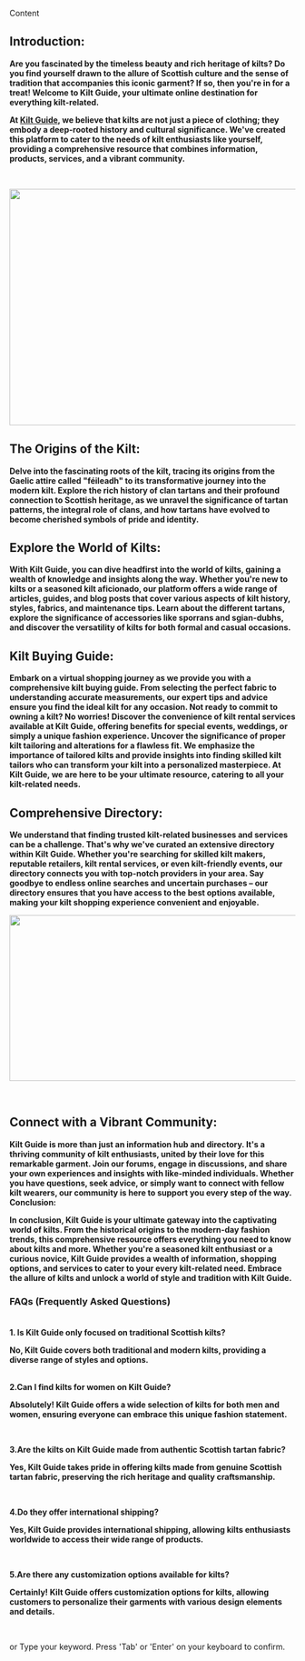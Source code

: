 
Content
<p><meta charset="utf-8" /></p>

<h2 dir="ltr"><b id="docs-internal-guid-64244aaf-7fff-5350-484c-bebcb91271c0">Introduction:</b></h2>

<p dir="ltr"><b id="docs-internal-guid-64244aaf-7fff-5350-484c-bebcb91271c0">Are you fascinated by the timeless beauty and rich heritage of kilts? Do you find yourself drawn to the allure of Scottish culture and the sense of tradition that accompanies this iconic garment? If so, then you&#39;re in for a treat! Welcome to Kilt Guide, your ultimate online destination for everything kilt-related.</b></p>

<p dir="ltr"><b id="docs-internal-guid-64244aaf-7fff-5350-484c-bebcb91271c0">At <a href="https://kiltguide.com/">Kilt Guide</a>, we believe that kilts are not just a piece of clothing; they embody a deep-rooted history and cultural significance. We&#39;ve created this platform to cater to the needs of kilt enthusiasts like yourself, providing a comprehensive resource that combines information, products, services, and a vibrant community.</b></p>

<p>&nbsp;</p>

<p dir="ltr"><b id="docs-internal-guid-64244aaf-7fff-5350-484c-bebcb91271c0"><img alt="" height="416" src="https://lh5.googleusercontent.com/-6xWPrFFprea2uPdLgSFx01RhSMYH5T5TuIh4n3zwNXTDDUZRQgLdtRzsvIDy5bggCVhlOkTXWO4zgprmrCaBt_6uTCzAYoPu8t2xxAvdCNYxifsK5Kr8H16RJ4YkHHHeZPP2qLaMEqOQPh1uFOSXTE" width="624" /></b></p>

<h2 dir="ltr"><b id="docs-internal-guid-64244aaf-7fff-5350-484c-bebcb91271c0">The Origins of the Kilt:</b></h2>

<p dir="ltr"><b id="docs-internal-guid-64244aaf-7fff-5350-484c-bebcb91271c0">Delve into the fascinating roots of the kilt, tracing its origins from the Gaelic attire called &quot;f&eacute;ileadh&quot; to its transformative journey into the modern kilt. Explore the rich history of clan tartans and their profound connection to Scottish heritage, as we unravel the significance of tartan patterns, the integral role of clans, and how tartans have evolved to become cherished symbols of pride and identity.</b></p>

<h2 dir="ltr"><b id="docs-internal-guid-64244aaf-7fff-5350-484c-bebcb91271c0">Explore the World of Kilts:</b></h2>

<p dir="ltr"><b id="docs-internal-guid-64244aaf-7fff-5350-484c-bebcb91271c0">With Kilt Guide, you can dive headfirst into the world of kilts, gaining a wealth of knowledge and insights along the way. Whether you&#39;re new to kilts or a seasoned kilt aficionado, our platform offers a wide range of articles, guides, and blog posts that cover various aspects of kilt history, styles, fabrics, and maintenance tips. Learn about the different tartans, explore the significance of accessories like sporrans and sgian-dubhs, and discover the versatility of kilts for both formal and casual occasions.</b></p>

<h2 dir="ltr"><b id="docs-internal-guid-64244aaf-7fff-5350-484c-bebcb91271c0">Kilt Buying Guide:</b></h2>

<p dir="ltr"><b id="docs-internal-guid-64244aaf-7fff-5350-484c-bebcb91271c0">Embark on a virtual shopping journey as we provide you with a comprehensive kilt buying guide. From selecting the perfect fabric to understanding accurate measurements, our expert tips and advice ensure you find the ideal kilt for any occasion. Not ready to commit to owning a kilt? No worries! Discover the convenience of kilt rental services available at Kilt Guide, offering benefits for special events, weddings, or simply a unique fashion experience. Uncover the significance of proper kilt tailoring and alterations for a flawless fit. We emphasize the importance of tailored kilts and provide insights into finding skilled kilt tailors who can transform your kilt into a personalized masterpiece. At Kilt Guide, we are here to be your ultimate resource, catering to all your kilt-related needs.</b></p>

<h2 dir="ltr"><b id="docs-internal-guid-64244aaf-7fff-5350-484c-bebcb91271c0">Comprehensive Directory:</b></h2>

<p dir="ltr"><b id="docs-internal-guid-64244aaf-7fff-5350-484c-bebcb91271c0">We understand that finding trusted kilt-related businesses and services can be a challenge. That&#39;s why we&#39;ve curated an extensive directory within Kilt Guide. Whether you&#39;re searching for skilled kilt makers, reputable retailers, kilt rental services, or even kilt-friendly events, our directory connects you with top-notch providers in your area. Say goodbye to endless online searches and uncertain purchases &ndash; our directory ensures that you have access to the best options available, making your kilt shopping experience convenient and enjoyable.</b></p>

<p dir="ltr"><b id="docs-internal-guid-64244aaf-7fff-5350-484c-bebcb91271c0"><img alt="" height="292" src="https://lh6.googleusercontent.com/v4rvMFPkkT9nrrbdD_HSq9yNwd3SRX8ARANgGVEhN1S5qtM9v1NJqu5KYu1lOMl34uqzd8GnZIkepKzGDVv3_HAwDLYrHcPpPwUqbWicR9JXDmaaYU1vO3aC4d-DZv0tJALU-18FEYQZEfwcVdJ-RNo" width="624" /></b></p>

<p>&nbsp;</p>

<h2 dir="ltr"><b id="docs-internal-guid-64244aaf-7fff-5350-484c-bebcb91271c0">Connect with a Vibrant Community:</b></h2>

<p dir="ltr"><b id="docs-internal-guid-64244aaf-7fff-5350-484c-bebcb91271c0">Kilt Guide is more than just an information hub and directory. It&#39;s a thriving community of kilt enthusiasts, united by their love for this remarkable garment. Join our forums, engage in discussions, and share your own experiences and insights with like-minded individuals. Whether you have questions, seek advice, or simply want to connect with fellow kilt wearers, our community is here to support you every step of the way. Conclusion:</b></p>

<p dir="ltr"><b id="docs-internal-guid-64244aaf-7fff-5350-484c-bebcb91271c0">In conclusion, Kilt Guide is your ultimate gateway into the captivating world of kilts. From the historical origins to the modern-day fashion trends, this comprehensive resource offers everything you need to know about kilts and more. Whether you&#39;re a seasoned kilt enthusiast or a curious novice, Kilt Guide provides a wealth of information, shopping options, and services to cater to your every kilt-related need. Embrace the allure of kilts and unlock a world of style and tradition with Kilt Guide.</b></p>

<h3 dir="ltr"><b id="docs-internal-guid-64244aaf-7fff-5350-484c-bebcb91271c0">FAQs (Frequently Asked Questions)</b><br />
&nbsp;</h3>

<p dir="ltr"><b id="docs-internal-guid-64244aaf-7fff-5350-484c-bebcb91271c0">1. Is Kilt Guide only focused on traditional Scottish kilts?</b></p>

<p dir="ltr"><b id="docs-internal-guid-64244aaf-7fff-5350-484c-bebcb91271c0">No, Kilt Guide covers both traditional and modern kilts, providing a diverse range of styles and options.</b><br />
&nbsp;</p>

<p dir="ltr"><b id="docs-internal-guid-64244aaf-7fff-5350-484c-bebcb91271c0">2.Can I find kilts for women on Kilt Guide?</b></p>

<p dir="ltr"><b id="docs-internal-guid-64244aaf-7fff-5350-484c-bebcb91271c0">Absolutely! Kilt Guide offers a wide selection of kilts for both men and women, ensuring everyone can embrace this unique fashion statement.</b></p>

<p>&nbsp;</p>

<p dir="ltr"><b id="docs-internal-guid-64244aaf-7fff-5350-484c-bebcb91271c0">3.Are the kilts on Kilt Guide made from authentic Scottish tartan fabric?</b></p>

<p dir="ltr"><b id="docs-internal-guid-64244aaf-7fff-5350-484c-bebcb91271c0">Yes, Kilt Guide takes pride in offering kilts made from genuine Scottish tartan fabric, preserving the rich heritage and quality craftsmanship.</b></p>

<p>&nbsp;</p>

<p dir="ltr"><b id="docs-internal-guid-64244aaf-7fff-5350-484c-bebcb91271c0">4.Do they offer international shipping?</b></p>

<p dir="ltr"><b id="docs-internal-guid-64244aaf-7fff-5350-484c-bebcb91271c0">Yes, Kilt Guide provides international shipping, allowing kilts enthusiasts worldwide to access their wide range of products.</b></p>

<p>&nbsp;</p>

<p dir="ltr"><b id="docs-internal-guid-64244aaf-7fff-5350-484c-bebcb91271c0">5.Are there any customization options available for kilts?</b></p>

<p dir="ltr"><b id="docs-internal-guid-64244aaf-7fff-5350-484c-bebcb91271c0">Certainly! Kilt Guide offers customization options for kilts, allowing customers to personalize their garments with various design elements and details.</b></p>

<p>&nbsp;</p>



 or Type your keyword. Press 'Tab' or 'Enter' on your keyboard to confirm.
